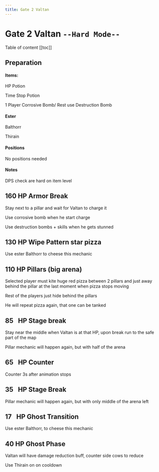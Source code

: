 ```yaml
---
title: Gate 2 Valtan
---
```


# Gate 2 Valtan `--Hard Mode--`

Table of content
[[toc]]

## Preparation

#### Items:

HP Potion

Time Stop Potion

1 Player Corrosive Bomb/ Rest use Destruction Bomb

#### Ester

Balthorr

Thirain

#### Positions

No positions needed

#### Notes

DPS check are hard on item level

## 160 HP Armor Break

Stay next to a pillar and wait for Valtan to charge it

Use corrosive bomb when he start charge

Use destruction bombs + skills when he gets stunned

## 130 HP Wipe Pattern star pizza

Use ester Balthorr to cheese this mechanic

## 110 HP Pillars (big arena)

Selected player must kite huge red pizza between 2 pillars and just away behind the pillar at the last moment when pizza stops moving

Rest of the players just hide behind the pillars

He will repeat pizza again, that one can be tanked

## 85  HP Stage break

Stay near the middle when Valtan is at that HP, upon break run to the safe part of the map

Pillar mechanic will happen again, but with half of the arena

## 65  HP Counter

Counter 3s after animation stops

## 35  HP Stage Break

Pillar mechanic will happen again, but with only middle of the arena left

## 17  HP Ghost Transition

Use ester Balthorr, to cheese this mechanic

## 40 HP Ghost Phase

Valtan will have damage reduction buff, counter side cows to reduce

Use Thirain on on cooldown
